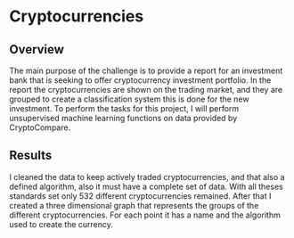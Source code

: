 # Cryptocurrencies

## Overview

The main purpose of the challenge is to provide a report for an investment bank that is seeking to offer cryptocurrency investment portfolio. In the report the cryptocurrencies are shown on the trading market, and they are grouped to create a classification system this is done for the new investment. To perform the tasks for this project, I will perform unsupervised machine learning functions on data provided by CryptoCompare.

## Results

I cleaned the data to keep actively traded cryptocurrencies, and that also a defined algorithm, also it must have a complete set of data. With all theses standards set only 532 different cryptocurrencies remained. After that I created a three dimensional graph that represents the groups of the different cryptocurrencies. For each point it has a name and the algorithm used to create the currency.


